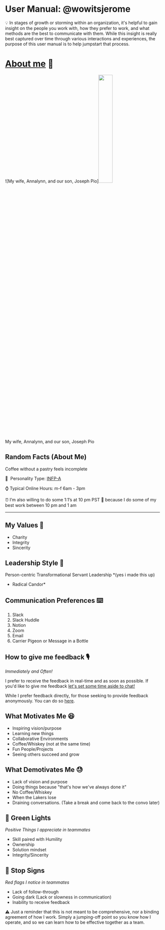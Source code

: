 # User Manual: @wowitsjerome

<aside>
💡 In stages of growth or storming within an organization, it's helpful to gain insight on the people you work with, how they prefer to work, and what methods are the best to communicate with them.  While this insight is really best captured over time through various interactions and experiences, the purpose of this user manual is to help jumpstart that process.
</aside>

# [About me](https://www.notion.so/Jerome-Placido-8739c0fecda24af3a7685838ff6bbc2e) 📖

![My wife, Annalynn, and our son, Joseph Pio]<img src="https://media.licdn.com/dms/image/D5603AQHSin2En4NTGA/profile-displayphoto-shrink_800_800/0/1673510739212?e=2147483647&v=beta&t=rDTYxSuSglxtHA1PNIKUm0qONQA_Hr7o7lZ3xuvxiLI"  width=30% height=30%> 

My wife, Annalynn, and our son, Joseph Pio

## Random Facts (About Me)

Coffee without a pastry feels incomplete


🧠  Personality Type: [INFP-A](https://www.16personalities.com/infp-personality)

⌚ Typical Online Hours: m-f 6am - 3pm

<aside>
⏰ I’m also willing to do some 1:1’s at 10 pm PST 🙂  because I do some of my best work between 10 pm and 1 am

</aside>

---

## My Values 💎

- Charity
- Integrity
- Sincerity

## Leadership Style 👔

Person-centric Transformational Servant Leadership *(yes i made this up)
+ Radical Candor*

## Communication Preferences ⌨️

1. Slack 
2. Slack Huddle
3. Notion
4. Zoom
5. Email
6. Carrier Pigeon or Message in a Bottle

## How to give me feedback 🎙️

*Immediately and Often!*

I prefer to receive the feedback in real-time and as soon as possible.  If you'd like to give me feedback [let's set some time aside to chat!](https://calendly.com/jplacido/one-on-one)

While I prefer feedback directly, for those seeking to provide feedback anonymously.  You can do so [here](https://docs.google.com/forms/d/e/1FAIpQLSfLLp4JIWDELbxHUVfQ6HCl8bzvzBj2oHx2xt5iIXWmEwSGnQ/viewform?usp=sf_link).

## What Motivates Me 😆

- Inspiring vision/purpose
- Learning new things
- Collaborative Environments
- Coffee/Whiskey (not at the same time)
- Fun People/Projects
- Seeing others succeed and grow

## What Demotivates Me 😓

- Lack of vision and purpose
- Doing things because "that's how we've always done it"
- No Coffee/Whiskey
- When the Lakers lose
- Draining conversations.  (Take a break and come back to the convo later)

## 🚦 Green Lights

*Positive Things I appreciate in teammates*

- Skill paired with Humility
- Ownership
- Solution mindset
- Integrity/Sincerity

## 🛑 Stop Signs

*Red flags I notice in teammates*

- Lack of follow-through
- Going dark (Lack or slowness in communication)
- Inability to receive feedback

<aside>
⚠️ Just a reminder that this is not meant to be comprehensive, nor a binding agreement of how I work.  Simply a jumping-off point so you know how I operate, and so we can learn how to be effective together as a team.

</aside>
